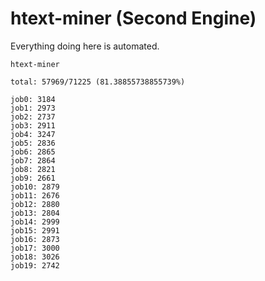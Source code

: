 # htext-miner (Second Engine)

Everything doing here is automated.

```
htext-miner

total: 57969/71225 (81.38855738855739%)

job0: 3184
job1: 2973
job2: 2737
job3: 2911
job4: 3247
job5: 2836
job6: 2865
job7: 2864
job8: 2821
job9: 2661
job10: 2879
job11: 2676
job12: 2880
job13: 2804
job14: 2999
job15: 2991
job16: 2873
job17: 3000
job18: 3026
job19: 2742
```
